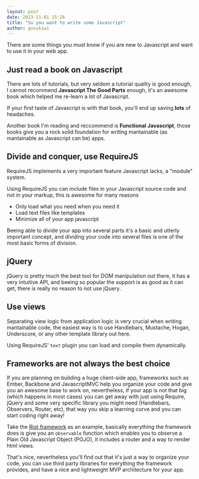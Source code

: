 ```yaml
---
layout: post
date: 2013-11-01 15:26
title: "So you want to write some Javascript"
author: gosukiwi
---
```


There are some things you must know if you are new to Javascript and want to use it in your web app.

## Just read a book on Javascript
There are lots of tutorials, but very seldom a tutorial quality is good enough, I cannot recommend **Javascript The Good Parts** enough, it's an awesome book which helped me re-learn a lot of Javascript.

If your first taste of Javascript is with that book, you'll end up saving **lots** of headaches.

Another book I'm reading and reccommend is **Functional Javascript**, those books give you a rock solid foundation for writing mantainable (as mantainable as Javascript can be) apps.

## Divide and conquer, use RequireJS
RequireJS implements a very important feature Javascript lacks, a "module" system. 

Using RequireJS you can include files in your Javascript source code and not in your markup, this is awesome for many reasons

 * Only load what you need when you need it
 * Load text files like templates
 * Minimize all of your app javascript

Beeing able to divide your app into several parts it's a basic and utterly important concept, and dividing your code into several files is one of the most basic forms of division.

## jQuery

jQuery is pretty much the best tool for DOM manipulation out there, it has a very intuitive API, and beeing so popular the support is as good as it can get, there is really no reason to not use jQuery.

## Use views
Separating view logic from application logic is very crucial when writing mantainable code, the easiest way is to use Handlebars, Mustache, Hogan, Underscore, or any other template library out here.

Using RequireJS' ```text``` plugin you can load and compile them dynamically.

## Frameworks are not always the best choice

If you are planning on building a huge client-side app, frameworks such as Ember, Backbone and JavascriptMVC help you organize your code and give you an awesome base to work on, nevertheless, if your app is not that big (which happens in most cases) you can get away with just using Require, jQuery and some very specific library you might need (Handlebars, Observers, Router, etc), that way you skip a learning curve and you can start coding right away!

Take the [Riot framework](https://moot.it/blog/technology/riotjs-the-1kb-mvp-framework.html) as an example, basically everything the framework does is give you an ```observable``` function which enables you to observe a Plain Old Javascript Object (POJO), it includes a router and a way to render html views.

That's nice, nevertheless you'll find out that it's just a way to organize your code, you can use third party libraries for everything the framework provides, and have a nice and lightweight MVP architecture for your app.